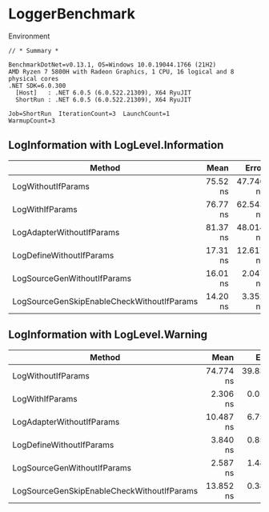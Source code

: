 # LoggerBenchmark

Environment

```
// * Summary *

BenchmarkDotNet=v0.13.1, OS=Windows 10.0.19044.1766 (21H2)
AMD Ryzen 7 5800H with Radeon Graphics, 1 CPU, 16 logical and 8 physical cores
.NET SDK=6.0.300
  [Host]   : .NET 6.0.5 (6.0.522.21309), X64 RyuJIT
  ShortRun : .NET 6.0.5 (6.0.522.21309), X64 RyuJIT

Job=ShortRun  IterationCount=3  LaunchCount=1
WarmupCount=3
```


## LogInformation with LogLevel.Information


|                                     Method |     Mean |     Error |   StdDev |      Min |      Max |  Gen 0 | Allocated |
|------------------------------------------- |---------:|----------:|---------:|---------:|---------:|-------:|----------:|
|                         LogWithoutIfParams | 75.52 ns | 47.746 ns | 2.617 ns | 72.69 ns | 77.86 ns | 0.0105 |      88 B |
|                            LogWithIfParams | 76.77 ns | 62.543 ns | 3.428 ns | 73.30 ns | 80.16 ns | 0.0105 |      88 B |
|                  LogAdapterWithoutIfParams | 81.37 ns | 48.014 ns | 2.632 ns | 79.56 ns | 84.39 ns | 0.0105 |      88 B |
|                   LogDefineWithoutIfParams | 17.31 ns | 12.617 ns | 0.692 ns | 16.85 ns | 18.10 ns |      - |         - |
|                LogSourceGenWithoutIfParams | 16.01 ns |  2.047 ns | 0.112 ns | 15.94 ns | 16.13 ns |      - |         - |
| LogSourceGenSkipEnableCheckWithoutIfParams | 14.20 ns |  3.352 ns | 0.184 ns | 13.99 ns | 14.35 ns |      - |         - |

## LogInformation with LogLevel.Warning

|                                     Method |      Mean |      Error |    StdDev |       Min |       Max |  Gen 0 | Allocated |
|------------------------------------------- |----------:|-----------:|----------:|----------:|----------:|-------:|----------:|
|                         LogWithoutIfParams | 74.774 ns | 39.8371 ns | 2.1836 ns | 72.305 ns | 76.450 ns | 0.0105 |      88 B |
|                            LogWithIfParams |  2.306 ns |  0.0197 ns | 0.0011 ns |  2.305 ns |  2.307 ns |      - |         - |
|                  LogAdapterWithoutIfParams | 10.487 ns |  6.7505 ns | 0.3700 ns | 10.060 ns | 10.706 ns |      - |         - |
|                   LogDefineWithoutIfParams |  3.840 ns |  0.8586 ns | 0.0471 ns |  3.791 ns |  3.884 ns |      - |         - |
|                LogSourceGenWithoutIfParams |  2.587 ns |  1.4816 ns | 0.0812 ns |  2.529 ns |  2.680 ns |      - |         - |
| LogSourceGenSkipEnableCheckWithoutIfParams | 13.852 ns |  0.3882 ns | 0.0213 ns | 13.834 ns | 13.876 ns |      - |         - |
